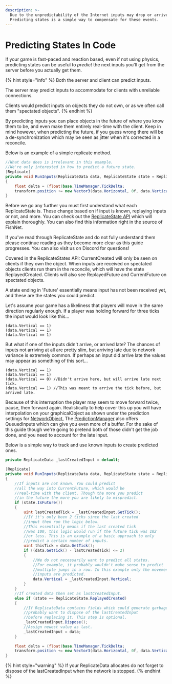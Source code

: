 ```yaml
---
description: >-
  Due to the unpredictability of the Internet inputs may drop or arrive late.
  Predicting states is a simple way to compensate for these events.
---
```


# Predicting States In Code

If your game is fast-paced and reaction based, even if not using physics, predicting states can be useful to _predict_ the next inputs you'll get from the server before you actually get them.

{% hint style="info" %}
Both the server and client can predict inputs.

The server may predict inputs to accommodate for clients with unreliable connections.

Clients would predict inputs on objects they do not own, or as we often call them "spectated objects".
{% endhint %}

By predicting inputs you can place objects in the future of where you know them to be, and even make them entirely real-time with the client. Keep in mind however, when predicting the future, if you guess wrong there will be a de-synchronization which may be seen as jitter when it's corrected in a reconcile.

Below is an example of a simple replicate method.

```csharp
//What data does is irrelevant in this example.
//We're only interested in how to predict a future state.
[Replicate]
private void RunInputs(ReplicateData data, ReplicateState state = ReplicateState.Invalid, Channel channel = Channel.Unreliable)
{ 
    float delta = (float)base.TimeManager.TickDelta;
    transform.position += new Vector3(data.Horizontal, 0f, data.Vertical) * _moveRate * delta;
}
```

Before we go any further you must first understand what each ReplicateState is. These change based on if input is known, replaying inputs or not, and more. You can check out the [ReplicateState API](https://fish-networking.com/FishNet/api/api/FishNet.Object.ReplicateState.html) which will explain thoroughly. You can also find this information right in the source of FishNet.

If you've read through ReplicateState and do not fully understand them please continue reading as they become more clear as this guide progresses. You can also visit us on Discord for questions!

Covered in the ReplicateStates API: CurrentCreated will only be seen on clients if they own the object. When inputs are received on spectated objects clients run them in the reconcile, which will have the state ReplayedCreated. Clients will also see ReplayedFuture and CurrentFuture on spectated objects.

A state ending in 'Future' essentially means input has not been received yet, and these are the states you could predict.

Let's assume your game has a likeliness that players will move in the same direction regularly enough. If a player was holding forward for three ticks the input would look like this...

```
(data.Vertical == 1)
(data.Vertical == 1)
(data.Vertical == 1)
```

But what if one of the inputs didn't arrive, or arrived late? The chances of inputs not arriving at all are pretty slim, but arriving late due to network variance is extremely common. If perhaps an input did arrive late the values may appear as something of this sort...

```
(data.Vertical == 1)
(data.Vertical == 1)
(data.Vertical == 0) //Didn't arrive here, but will arrive late next tick.
(data.Vertical == 1) //This was meant to arrive the tick before, but arrived late.
```

Because of this interruption the player may seem to move forward twice, pause, then forward again. Realistically to help cover this up you will have interpolation on your graphicalObject as shown under the prediction settings for [NetworkObject.](../../../../../fishnet-building-blocks/components/network-object.md) The [PredictionManager](../../../../../fishnet-building-blocks/components/prediction/) also offers QueuedInputs which can give you even more of a buffer. For the sake of this guide though we're going to pretend both of those didn't get the job done, and you need to account for the late input.

Below is a simple way to track and use known inputs to create predicted ones.

```csharp
private ReplicateData _lastCreatedInput = default;

[Replicate]
private void RunInputs(ReplicateData data, ReplicateState state = ReplicateState.Invalid, Channel channel = Channel.Unreliable)
{ 
    //If inputs are not known. You could predict
    //all the way into CurrentFuture, which would be
    //real-time with the client. Though the more you predict
    //in the future the more you are likely to mispredict.
    if (state.IsFuture())
    {
        uint lastCreatedTick = _lastCreatedInput.GetTick();
        //If it's only been 2 ticks since the last created
        //input then run the logic below.
        //This essentially means if the last created tick
        //was 100, this logic would run if the future tick was 102
        //or less. This is an example of a basic approach to only
        //predict a certain number of inputs.
        uint thisTick = data.GetTick();
        if ((data.GetTick() - lastCreatedTick) <= 2)
        {
            //We do not necessarily want to predict all states.
            //For example, it probably wouldn't make sense to predict
            //multiple jumps in a row. In this example only the movement
            //inputs are predicted.
            data.Vertical = _lastCreatedInput.Vertical;
        }
    }
    //If created data then set as lastCreatedInput.
    else if (state == ReplicateState.ReplayedCreated)
    {
        //If ReplicateData contains fields which could generate garbage you
        //probably want to dispose of the lastCreatedInput
        //before replacing it. This step is optional.
        _lastCreatedInput.Dispose();
        //Assign newest value as last.
        _lastCreatedInput = data;
    }
    
    float delta = (float)base.TimeManager.TickDelta;
    transform.position += new Vector3(data.Horizontal, 0f, data.Vertical) * _moveRate * delta;
}
```

{% hint style="warning" %}
If your ReplicateData allocates do not forget to dispose of the lastCreatedInput when the network is stopped.
{% endhint %}

